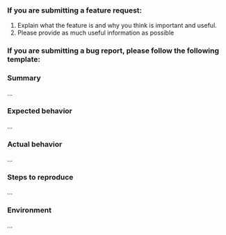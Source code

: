 ### If you are submitting a feature request:

1. Explain what the feature is and why you think is important and useful.
2. Please provide as much useful information as possible

### If you are submitting a bug report, please follow the following template:

### Summary

...

### Expected behavior

...

### Actual behavior

...

### Steps to reproduce

...

### Environment

...
